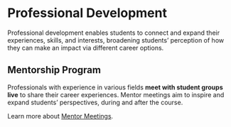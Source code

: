 # Professional Development

Professional development enables students to connect and expand their experiences, skills, and interests, broadening students’ perception of how they can make an impact via different career options. 


## Mentorship Program

Professionals with experience in various fields **meet with student groups live** to share their career experiences. Mentor meetings aim to inspire and expand students’ perspectives, during and after the course.

Learn more about [Mentor Meetings](./professional-development/mentorship_program.md).
